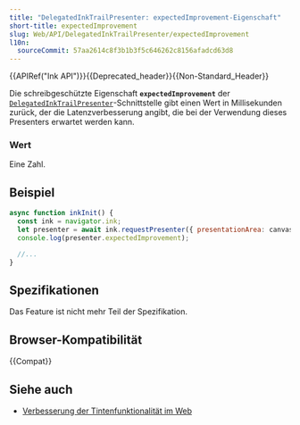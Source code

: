 ```yaml
---
title: "DelegatedInkTrailPresenter: expectedImprovement-Eigenschaft"
short-title: expectedImprovement
slug: Web/API/DelegatedInkTrailPresenter/expectedImprovement
l10n:
  sourceCommit: 57aa2614c8f3b1b3f5c646262c8156afadcd63d8
---
```


{{APIRef("Ink API")}}{{Deprecated_header}}{{Non-Standard_Header}}

Die schreibgeschützte Eigenschaft **`expectedImprovement`** der [`DelegatedInkTrailPresenter`](/de/docs/Web/API/DelegatedInkTrailPresenter)-Schnittstelle gibt einen Wert in Millisekunden zurück, der die Latenzverbesserung angibt, die bei der Verwendung dieses Presenters erwartet werden kann.

### Wert

Eine Zahl.

## Beispiel

```js
async function inkInit() {
  const ink = navigator.ink;
  let presenter = await ink.requestPresenter({ presentationArea: canvas });
  console.log(presenter.expectedImprovement);

  //...
}
```

## Spezifikationen

Das Feature ist nicht mehr Teil der Spezifikation.

## Browser-Kompatibilität

{{Compat}}

## Siehe auch

- [Verbesserung der Tintenfunktionalität im Web](https://blogs.windows.com/msedgedev/2021/08/18/enhancing-inking-on-the-web/)
